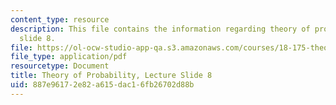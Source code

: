 ```yaml
---
content_type: resource
description: This file contains the information regarding theory of probability, lecture
  slide 8.
file: https://ol-ocw-studio-app-qa.s3.amazonaws.com/courses/18-175-theory-of-probability-spring-2014/887e96172e82a615dac16fb26702d88b_MIT18_175S14_Lecture8.pdf
file_type: application/pdf
resourcetype: Document
title: Theory of Probability, Lecture Slide 8
uid: 887e9617-2e82-a615-dac1-6fb26702d88b
---
```

